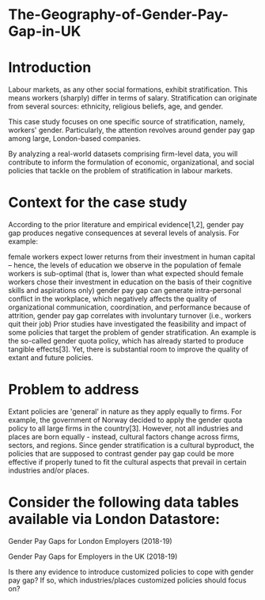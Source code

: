 # The-Geography-of-Gender-Pay-Gap-in-UK
# Introduction
Labour markets, as any other social formations, exhibit stratification. This means workers (sharply) differ in terms of salary. Stratification can originate from several sources: ethnicity, religious beliefs, age, and gender.

This case study focuses on one specific source of stratification, namely, workers' gender. Particularly, the attention revolves around gender pay gap among large, London-based companies.

By analyzing a real-world datasets comprising firm-level data, you will contribute to inform the formulation of economic, organizational, and social policies that tackle on the problem of stratification in labour markets.

# Context for the case study
According to the prior literature and empirical evidence[1,2], gender pay gap produces negative consequences at several levels of analysis. For example:

female workers expect lower returns from their investment in human capital – hence, the levels of education we observe in the population of female workers is sub-optimal (that is, lower than what expected should female workers chose their investment in education on the basis of their cognitive skills and aspirations only)
gender pay gap can generate intra-personal conflict in the workplace, which negatively affects the quality of organizational communication, coordination, and performance
because of attrition, gender pay gap correlates with involuntary turnover (i.e., workers quit their job)
Prior studies have investigated the feasibility and impact of some policies that target the problem of gender stratification. An example is the so-called gender quota policy, which has already started to produce tangible effects[3]. Yet, there is substantial room to improve the quality of extant and future policies.

# Problem to address
Extant policies are 'general' in nature as they apply equally to firms. For example, the government of Norway decided to apply the gender quota policy to all large firms in the country[3]. However, not all industries and places are born equally - instead, cultural factors change across firms, sectors, and regions. Since gender stratification is a cultural byproduct, the policies that are supposed to contrast gender pay gap could be more effective if properly tuned to fit the cultural aspects that prevail in certain industries and/or places.

# Consider the following data tables available via London Datastore:

Gender Pay Gaps for London Employers (2018-19)

Gender Pay Gaps for Employers in the UK (2018-19)


Is there any evidence to introduce customized policies to cope with gender pay gap? If so, which industries/places customized policies should focus on?
